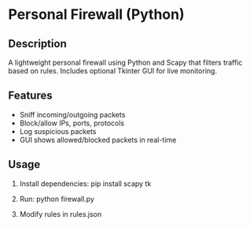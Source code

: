 # Personal Firewall (Python)

## Description
A lightweight personal firewall using Python and Scapy that filters traffic based on rules. Includes optional Tkinter GUI for live monitoring.

## Features
- Sniff incoming/outgoing packets
- Block/allow IPs, ports, protocols
- Log suspicious packets
- GUI shows allowed/blocked packets in real-time

## Usage
1. Install dependencies:
   pip install scapy tk

2. Run:
   python firewall.py

3. Modify rules in rules.json

